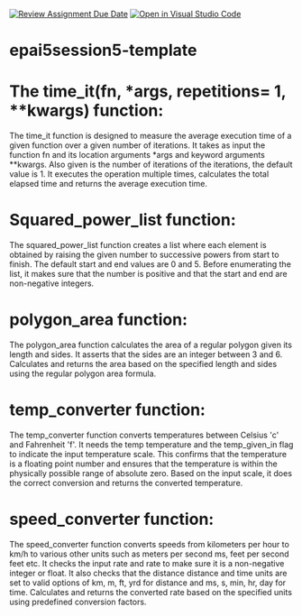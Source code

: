 [![Review Assignment Due Date](https://classroom.github.com/assets/deadline-readme-button-22041afd0340ce965d47ae6ef1cefeee28c7c493a6346c4f15d667ab976d596c.svg)](https://classroom.github.com/a/HfhAxLC5)
[![Open in Visual Studio Code](https://classroom.github.com/assets/open-in-vscode-2e0aaae1b6195c2367325f4f02e2d04e9abb55f0b24a779b69b11b9e10269abc.svg)](https://classroom.github.com/online_ide?assignment_repo_id=15402210&assignment_repo_type=AssignmentRepo)
# epai5session5-template

# The time_it(fn, *args, repetitions= 1, **kwargs) function:
The time_it function is designed to measure the average execution time of a given function over a given number of iterations. It takes as input the function fn and its location arguments *args and keyword arguments **kwargs. Also given is the number of iterations of the iterations, the default value is 1. It executes the operation multiple times, calculates the total elapsed time and returns the average execution time.

# Squared_power_list function:
The squared_power_list function creates a list where each element is obtained by raising the given number to successive powers from start to finish. The default start and end values ​​are 0 and 5. Before enumerating the list, it makes sure that the number is positive and that the start and end are non-negative integers.

# polygon_area function:
The polygon_area function calculates the area of ​​a regular polygon given its length and sides. It asserts that the sides are an integer between 3 and 6. Calculates and returns the area based on the specified length and sides using the regular polygon area formula.

# temp_converter function:
The temp_converter function converts temperatures between Celsius 'c' and Fahrenheit 'f'. It needs the temp temperature and the temp_given_in flag to indicate the input temperature scale. This confirms that the temperature is a floating point number and ensures that the temperature is within the physically possible range of absolute zero. Based on the input scale, it does the correct conversion and returns the converted temperature.

# speed_converter function:
The speed_converter function converts speeds from kilometers per hour to km/h to various other units such as meters per second ms, feet per second feet etc. It checks the input rate and rate to make sure it is a non-negative integer or float. It also checks that the distance distance and time units are set to valid options of km, m, ft, yrd for distance and ms, s, min, hr, day for time. Calculates and returns the converted rate based on the specified units using predefined conversion factors.
